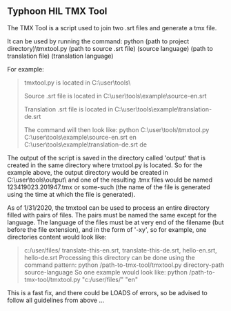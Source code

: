 ## Typhoon HIL TMX Tool

The TMX Tool is a script used to join two .srt files and generate a tmx file.

It can be used by running the command: python (path to project directory)\tmxtool.py (path to source .srt file) (source language) (path to translation file) (translation language)

For example:
> tmxtool.py is located in C:\user\tools\
>
> Source .srt file is located in C:\user\tools\example\source-en.srt
>
> Translation .srt file is located in C:\user\tools\example\translation-de.srt
> 
> The command will then look like:
> python C:\user\tools\tmxtool.py C:\user\tools\example\source-en.srt en C:\user\tools\example\translation-de.srt de
>
The output of the script is saved in the directory called 'output' that is created in the same directory where tmxtool.py is located.
So for the example above, the output directory would be created in C:\user\tools\output\ and one of the resulting .tmx files 
would be named 123419023.201947.tmx or some-such (the name of the file is generated using the time at which the file is generated).

As of 1/31/2020, the tmxtool can be used to process an entire directory filled with pairs of files. The pairs must be named the same except for the language. The language of the files must be at very end of the filename (but before the file extension), and in the form of '-xy', so for example, one directories content would look like:
> c:/user/files/
> translate-this-en.srt, translate-this-de.srt, hello-en.srt, hello-de.srt
Processing this directory can be done using the command pattern:
> python /path-to-tmx-tool/tmxtool.py directory-path source-language
So one example would look like:
> python /path-to-tmx-tool/tmxtool.py "c:/user/files/" "en"

This is a fast fix, and there could be LOADS of errors, so be advised to follow all guidelines from above ...
